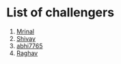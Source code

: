 # List of challengers
1. [Mrinal](https://github.com/mrinal1224)
2. [Shivay](https://github.com/shivaylamba)
3. [abhi7765](http://github.com/abhi7765)
4. [Raghav](https://github.com/raghavdhingra)
